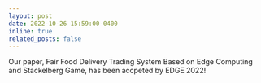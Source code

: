```yaml
---
layout: post
date: 2022-10-26 15:59:00-0400
inline: true
related_posts: false
---
```


Our paper, Fair Food Delivery Trading System Based on Edge Computing and Stackelberg Game, has been accpeted by EDGE 2022!
